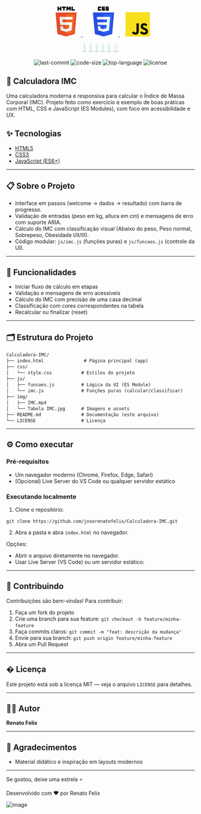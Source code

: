 <p align="center">
  <a href="https://developer.mozilla.org/docs/Web/HTML" target="_blank" rel="noopener">
    <img src="img/html-5-logo.svg" width="80" alt="HTML5 Logo" />
  </a>
  &nbsp;&nbsp;&nbsp;
  <a href="https://developer.mozilla.org/docs/Web/CSS" target="_blank" rel="noopener">
    <img src="img/css-logo.svg" width="80" alt="CSS Logo" />
  </a>
  &nbsp;&nbsp;&nbsp;
  <a href="https://developer.mozilla.org/docs/Web/JavaScript" target="_blank" rel="noopener">
    <img src="img/javascript-logo.svg" width="65" alt="JavaScript Logo" />
  </a>
</p>

<p align="center">
   <a href="https://developer.mozilla.org/docs/Web/HTML" target="_blank" rel="noopener">
      <img src="img/Tabela IMC.jpg" width="100" alt="Logo do projeto" />
   </a>
</p>

<p align="center">
   <a><img src="https://img.shields.io/github/last-commit/joserenatofelix/Calculadora-IMC?style=for-the-badge&logo=github" alt="last-commit"/></a>
   <a><img src="https://img.shields.io/github/languages/code-size/joserenatofelix/Calculadora-IMC?style=for-the-badge&logo=github" alt="code-size"/></a>
   <a><img src="https://img.shields.io/github/languages/top/joserenatofelix/Calculadora-IMC?style=for-the-badge&logo=javascript" alt="top-language"/></a>
   <a><img src="https://img.shields.io/github/license/joserenatofelix/Calculadora-IMC?style=for-the-badge&logo=mit" alt="license"/></a>
</p>

## 🧮 Calculadora IMC

Uma calculadora moderna e responsiva para calcular o Índice de Massa Corporal (IMC). Projeto feito como exercício e exemplo de boas práticas com HTML, CSS e JavaScript (ES Modules), com foco em acessibilidade e UX.

## ✨ Tecnologias

- [HTML5](https://developer.mozilla.org/pt-BR/docs/Web/HTML)
- [CSS3](https://developer.mozilla.org/pt-BR/docs/Web/CSS)
- [JavaScript (ES6+)](https://developer.mozilla.org/pt-BR/docs/Web/JavaScript)

---

## 📋 Sobre o Projeto

- Interface em passos (welcome → dados → resultado) com barra de progresso.
- Validação de entradas (peso em kg, altura em cm) e mensagens de erro com suporte ARIA.
- Cálculo do IMC com classificação visual (Abaixo do peso, Peso normal, Sobrepeso, Obesidade I/II/III).
- Código modular: `js/imc.js` (funções puras) e `js/funcoes.js` (controle da UI).

---

## 📝 Funcionalidades

- Iniciar fluxo de cálculo em etapas
- Validação e mensagens de erro acessíveis
- Cálculo do IMC com precisão de uma casa decimal
- Classificação com cores correspondentes na tabela
- Recalcular ou finalizar (reset)

---

## 🗂️ Estrutura do Projeto

```
Calculadora-IMC/
├── index.html               # Página principal (app)
├── css/
│   └── style.css           # Estilos do projeto
├── js/
│   ├── funcoes.js          # Lógica da UI (ES Module)
│   └── imc.js              # Funções puras (calcular/classificar)
├── img/
│   ├── IMC.mp4
│   └── Tabela IMC.jpg      # Imagens e assets
├── README.md               # Documentação (este arquivo)
└── LICENSE                 # Licença
```

---

## ⚙️ Como executar

### Pré-requisitos

- Um navegador moderno (Chrome, Firefox, Edge, Safari)
- (Opcional) Live Server do VS Code ou qualquer servidor estático

### Executando localmente

1. Clone o repositório:

```
git clone https://github.com/joserenatofelix/Calculadora-IMC.git
```

2. Abra a pasta e abra `index.html` no navegador.

Opções:
- Abrir o arquivo diretamente no navegador.
- Usar Live Server (VS Code) ou um servidor estático:
---

## 🤝 Contribuindo

Contribuições são bem-vindas! Para contribuir:

1. Faça um fork do projeto
2. Crie uma branch para sua feature: `git checkout -b feature/minha-feature`
3. Faça commits claros: `git commit -m "feat: descrição da mudança"`
4. Envie para sua branch: `git push origin feature/minha-feature`
5. Abra um Pull Request

---

## � Licença

Este projeto está sob a licença MIT — veja o arquivo `LICENSE` para detalhes.

---

## 👨‍💻 Autor

**Renato Felix**

---

## 🎉 Agradecimentos

- Material didático e inspiração em layouts modernos

---

Se gostou, deixe uma estrela ⭐

Desenvolvido com ❤️ por Renato Felix

<img width="971" height="556" alt="image" src="https://github.com/user-attachments/assets/95b736aa-308a-4268-96eb-d6c719abcc56" />

